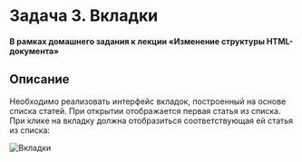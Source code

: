 # Задача 3. Вкладки

#### В рамках домашнего задания к лекции «Изменение структуры HTML-документа»

## Описание

Необходимо реализовать интерфейс вкладок, построенный на основе списка статей. При открытии отображается первая статья из списка. При клике на вкладку должна отобразиться соответствующая ей статья из списка:

![Вкладки](./res/tabs.gif)

